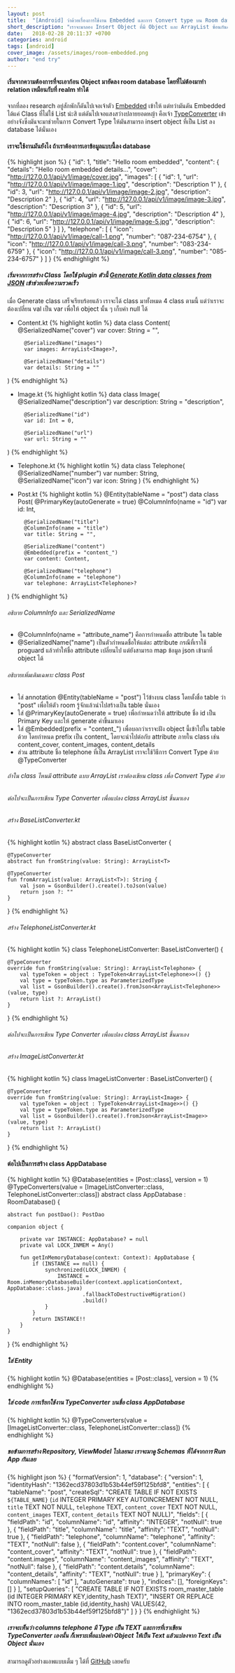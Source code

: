 ```yaml
---
layout: post
title:  "[Android] ว่าด้วยเรื่องการใช้งาน Embedded และการ Convert type บน Room database"
short_description: "เราจะมาลอง Insert Object ที่มี Object และ ArrayList ซ้อนกันอยู่ใน Class นั้น ๆ โดยที่ไม่ต้องทำ Relations โดยการ Embedded และการ Convert type กัน"
date:   2018-02-28 20:11:37 +0700
categories: android
tags: [android]
cover_image: /assets/images/room-embedded.png
author: "end try"
---
```

#### เริ่มจากความต้องการที่จะเอาก้อน Object มายัดลง room database โดยที่ไม่ต้องมาทำ relation เหมือนกับที่ realm ทำได้
จากที่ลอง research อยู่สักพักก็ดันไปเจอเจ้าตัว [Embedded](https://developer.android.com/reference/android/arch/persistence/room/Embedded.html) เข้าให้ แต่ทว่ามันดัน Embedded ได้แค่ Class ที่ไม่ใช้ List น่ะสิ แต่ดันไปเจอแสงสว่างปลายยอดหญ้า คือเจ้า [TypeConverter](https://developer.android.com/reference/android/arch/persistence/room/TypeConverter.html) เข้าอย่างจังซึ่งมันจะมาช่วยในการ Convert Type ให้มันสามารถ insert object ที่เป็น List ลง database ได้นั่นเอง

#### เราจะใช้งานมันยังไง ถ้าเราต้องการเอาข้อมูลแบบนี้ลง database
{% highlight json %}
{
  "id": 1,
  "title": "Hello room embedded",
  "content": {
    "details": "Hello room embedded details...",
    "cover": "http://127.0.0.1/api/v1/image/cover.jpg",
    "images": [
      {
        "id": 1,
        "url": "http://127.0.0.1/api/v1/image/image-1.jpg",
        "description": "Description 1"
      },
      {
        "id": 3,
        "url": "http://127.0.0.1/api/v1/image/image-2.jpg",
        "description": "Description 2"
      },
      {
        "id": 4,
        "url": "http://127.0.0.1/api/v1/image/image-3.jpg",
        "description": "Description 3"
      },
      {
        "id": 5,
        "url": "http://127.0.0.1/api/v1/image/image-4.jpg",
        "description": "Description 4"
      },
      {
        "id": 6,
        "url": "http://127.0.0.1/api/v1/image/image-5.jpg",
        "description": "Description 5"
      }
    ]
  },
  "telephone": [
    {
      "icon": "http://127.0.0.1/api/v1/image/call-1.png",
      "number": "087-234-6754"
    },
    {
      "icon": "http://127.0.0.1/api/v1/image/call-3.png",
      "number": "083-234-6759"
    },
    {
      "icon": "http://127.0.0.1/api/v1/image/call-3.png",
      "number": "085-234-6757"
    }
  ]
}
{% endhighlight %}

##### เริ่มจากการสร้าง Class โดยใช้ plugin ตัวนี้ [Generate Kotlin data classes from JSON](https://plugins.jetbrains.com/plugin/10054-generate-kotlin-data-classes-from-json) เข้าช่วยเพื่อความรวดเร็ว
เมื่อ Generate class เสร็จเรียบร้อยแล้ว เราจะได้ class มาทั้งหมด 4 class ตามนี้ แต่ว่าเราจะต้องเปลี่ยน val เป็น var เพื่อให้ object นั้น ๆ เก็บค่า null ได้
- Content.kt
{% highlight kotlin %}
data class Content(
        @SerializedName("cover")
        var cover: String = "",

        @SerializedName("images")
        var images: ArrayList<Image>?,

        @SerializedName("details")
        var details: String = ""
)
{% endhighlight %}
- Image.kt
{% highlight kotlin %}
data class Image(
        @SerializedName("description")
        var description: String = "description",

        @SerializedName("id")
        var id: Int = 0,

        @SerializedName("url")
        var url: String = ""
)
{% endhighlight %}
- Telephone.kt
{% highlight kotlin %}
data class Telephone(
        @SerializedName("number")
        var number: String,
        @SerializedName("icon")
        var icon: String
)
{% endhighlight %}
- Post.kt
{% highlight kotlin %}
@Entity(tableName = "post")
data class Post(
        @PrimaryKey(autoGenerate = true)
        @ColumnInfo(name = "id")
        var id: Int,

        @SerializedName("title")
        @ColumnInfo(name = "title")
        var title: String = "",

        @SerializedName("content")
        @Embedded(prefix = "content_")
        var content: Content,

        @SerializedName("telephone")
        @ColumnInfo(name = "telephone")
        var telephone: ArrayList<Telephone>?
)
{% endhighlight %}

###### อธิบาย ColumnInfo และ SerializedName
- @ColumnInfo(name = "attribute_name") คือการกำหนดชื่อ attribute ใน table
- @SerializedName("name") เป็นตัวกำหนดชื่อให้แต่ละ attribute กรณีที่เราใช้ proguard แล้วทำให้ชื่อ attribute เปลี่ยนไป แต่ยังสามารถ map ข้อมูล json เข้ามาที่ object ได้

###### อธิบายเพิ่มเติมเฉพาะ class Post 

- ใส่ annotation @Entity(tableName = "post") ไว้ข้างบน class โดยตั้งชื่อ table ว่า "post" เพื่อให้ตัว room รู้จักแล้วนำไปสร้างเป็น table นั่นเอง
- ใส่ @PrimaryKey(autoGenerate = true) เพื่อกำหนดว่าให้ attribute ชื่อ id เป็น Primary Key และให้ generate ค่าขึ้นมาเอง
- ใส่ @Embedded(prefix = "content_") เพื่อบอกว่าเราจะฝัง object นี้เข้าไปใน table ด้วย โดยกำหนด prefix เป็น content_ โดยจะนำไปต่อกับ attribute ภายใน class เช่น content_cover, content_images, content_details
- ส่วน attribute ชื่อ telephone ที่เป็น ArrayList เราจะใช้วิธีการ Convert Type ด้วย @TypeConverter

###### ถ้าใน class ไหนมี attribute แบบ ArrayList เราต้องเขียน class เพื่อ Convert Type ด้วย

###### ต่อไปจะเป็นการเขียน Type Converter เพื่อแปลง class ArrayList<Telephone> ขึ้นมาเอง

###### สร้าง BaseListConverter.kt
{% highlight kotlin %}
abstract class BaseListConverter<T> {

    @TypeConverter
    abstract fun fromString(value: String): ArrayList<T>

    @TypeConverter
    fun fromArrayList(value: ArrayList<T>): String {
        val json = GsonBuilder().create().toJson(value)
        return json ?: ""
    }
}
{% endhighlight %}

###### สร้าง TelephoneListConverter.kt
{% highlight kotlin %}
class TelephoneListConverter: BaseListConverter<Telephone>() {

    @TypeConverter
    override fun fromString(value: String): ArrayList<Telephone> {
        val typeToken = object : TypeToken<ArrayList<Telephone>>() {}
        val type = typeToken.type as ParameterizedType
        val list = GsonBuilder().create().fromJson<ArrayList<Telephone>>(value, type)
        return list ?: ArrayList()
    }
}
{% endhighlight %}

###### ต่อไปจะเป็นการเขียน Type Converter เพื่อแปลง class ArrayList<Image> ขึ้นมาเอง

###### สร้าง ImageListConverter.kt
{% highlight kotlin %}
class ImageListConverter : BaseListConverter<Image>() {

    @TypeConverter
    override fun fromString(value: String): ArrayList<Image> {
        val typeToken = object : TypeToken<ArrayList<Image>>() {}
        val type = typeToken.type as ParameterizedType
        val list = GsonBuilder().create().fromJson<ArrayList<Image>>(value, type)
        return list ?: ArrayList()
    }

}
{% endhighlight %}

#### ต่อไปเป็นการสร้าง class AppDatabase
{% highlight kotlin %}
@Database(entities = [Post::class], version = 1)
@TypeConverters(value = [ImageListConverter::class, TelephoneListConverter::class])
abstract class AppDatabase : RoomDatabase() {

    abstract fun postDao(): PostDao

    companion object {

        private var INSTANCE: AppDatabase? = null
        private val LOCK_INMEM = Any()

        fun getInMemoryDatabase(context: Context): AppDatabase {
            if (INSTANCE == null) {
                synchronized(LOCK_INMEM) {
                    INSTANCE = Room.inMemoryDatabaseBuilder(context.applicationContext, AppDatabase::class.java)
                            .fallbackToDestructiveMigration()
                            .build()
                }
            }
            return INSTANCE!!
        }
    }
}
{% endhighlight %}

##### ใส่ Entity
{% highlight kotlin %}
@Database(entities = [Post::class], version = 1)
{% endhighlight %}

##### ใส่ code การเรียกใช้งาน TypeConverter บนชื่อ class AppDatabase
{% highlight kotlin %}
@TypeConverters(value = [ImageListConverter::class, TelephoneListConverter::class])
{% endhighlight %}

##### ขอข้ามการสร้าง Repository, ViewModel ไปเลยนะ เราจะมาดู Schemas ที่ได้จากการ Run App กันเลย
{% highlight json %}
{
  "formatVersion": 1,
  "database": {
    "version": 1,
    "identityHash": "1362ecd37803d1b53b44ef59f125bfd8",
    "entities": [
      {
        "tableName": "post",
        "createSql": "CREATE TABLE IF NOT EXISTS `${TABLE_NAME}` (`id` INTEGER PRIMARY KEY AUTOINCREMENT NOT NULL, `title` TEXT NOT NULL, `telephone` TEXT, `content_cover` TEXT NOT NULL, `content_images` TEXT, `content_details` TEXT NOT NULL)",
        "fields": [
          {
            "fieldPath": "id",
            "columnName": "id",
            "affinity": "INTEGER",
            "notNull": true
          },
          {
            "fieldPath": "title",
            "columnName": "title",
            "affinity": "TEXT",
            "notNull": true
          },
          {
            "fieldPath": "telephone",
            "columnName": "telephone",
            "affinity": "TEXT",
            "notNull": false
          },
          {
            "fieldPath": "content.cover",
            "columnName": "content_cover",
            "affinity": "TEXT",
            "notNull": true
          },
          {
            "fieldPath": "content.images",
            "columnName": "content_images",
            "affinity": "TEXT",
            "notNull": false
          },
          {
            "fieldPath": "content.details",
            "columnName": "content_details",
            "affinity": "TEXT",
            "notNull": true
          }
        ],
        "primaryKey": {
          "columnNames": [
            "id"
          ],
          "autoGenerate": true
        },
        "indices": [],
        "foreignKeys": []
      }
    ],
    "setupQueries": [
      "CREATE TABLE IF NOT EXISTS room_master_table (id INTEGER PRIMARY KEY,identity_hash TEXT)",
      "INSERT OR REPLACE INTO room_master_table (id,identity_hash) VALUES(42, \"1362ecd37803d1b53b44ef59f125bfd8\")"
    ]
  }
}
{% endhighlight %}

##### เราจะเห็นว่า columns telephone มี Type เป็น TEXT และการที่เราเขียน TypeConverter เองนั้น ก็เพราะเพื่อแปลงค่า Object ให้เป็น Text แล้วแปลงจาก Text เป็น Object นั่นเอง
สามารถดูตัวอย่างแอพแบบเต็ม ๆ ได้ที่ [GitHub](https://github.com/prongbang/RoomEmbeddedExample) เลยครับ
